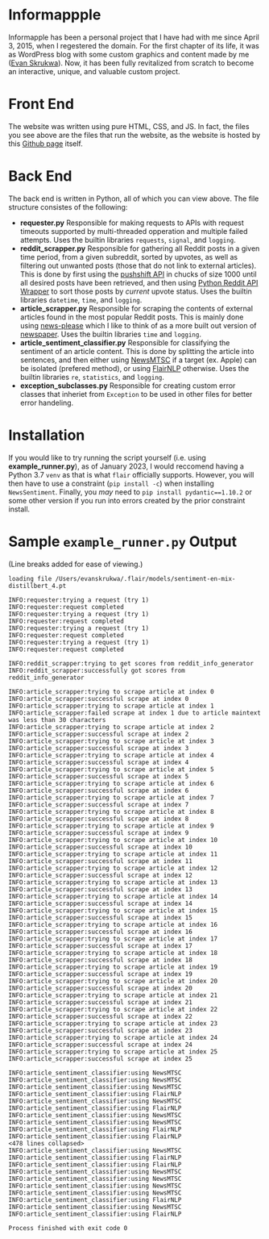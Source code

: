 # Informappple
Informapple has been a personal project that I have had with me since April 3, 2015, when I regestered the domain. For the first chapter of its life, it was as WordPress blog with some custom graphics and content made by me ([Evan Skrukwa](https://www.linkedin.com/in/evan-skrukwa/)). Now, it has been fully revitalized from scratch to become an interactive, unique, and valuable custom project.

# Front End
The website was written using pure HTML, CSS, and JS. In fact, the files you see above are the files that run the website, as the website is hosted by this [Github page](https://pages.github.com/) itself.

# Back End
The back end is written in Python, all of which you can view above. The file structure consistes of the following:
* **requester.py**
Responsible for making requests to APIs with request timeouts supported by multi-threaded opperation and multiple failed attempts. Uses the builtin libraries `requests`, `signal`, and `logging`.
* **reddit_scrapper.py**
Responsible for gathering all Reddit posts in a given time period, from a given subreddit, sorted by upvotes, as well as filtering out unwanted posts (those that do not link to external articles). This is done by first using the [pushshift API](https://www.reddit.com/r/pushshift/) in chucks of size 1000 until all desired posts have been retrieved, and then using [Python Reddit API Wrapper](https://github.com/praw-dev/praw) to sort those posts by *current* upvote status. Uses the builtin libraries `datetime`, `time`, and `logging`.
* **article_scrapper.py**
Responsible for scraping the contents of external articles found in the most popular Reddit posts. This is mainly done using [news-please](https://github.com/fhamborg/news-please) which I like to think of as a more built out version of [newspaper](https://github.com/codelucas/newspaper). Uses the builtin libraries `time` and `logging`.
* **article_sentiment_classifier.py**
Responsible for classifying the sentiment of an article content. This is done by splitting the article into sentences, and then either using [NewsMTSC](https://github.com/fhamborg/NewsMTSC) if a target (ex. Apple) can be isolated (prefered method), or using [FlairNLP](https://github.com/flairNLP/flair) otherwise. Uses the builtin libraries `re`, `statistics`, and `logging`.
* **exception_subclasses.py**
Responsible for creating custom error classes that inheriet from `Exception` to be used in other files for better error handeling.

# Installation
If you would like to try running the script yourself (i.e. using **example_runner.py**), as of January 2023, I would reccomend having a Python 3.7 `venv` as that is what `flair` officially supports. However, you will then have to use a constraint (`pip install -c`) when installing `NewsSentiment`. Finally, you *may* need to `pip install pydantic==1.10.2` or some other version if you run into errors created by the prior constraint install.

# Sample `example_runner.py` Output
(Line breaks added for ease of viewing.)
```
loading file /Users/evanskrukwa/.flair/models/sentiment-en-mix-distillbert_4.pt

INFO:requester:trying a request (try 1)
INFO:requester:request completed
INFO:requester:trying a request (try 1)
INFO:requester:request completed
INFO:requester:trying a request (try 1)
INFO:requester:request completed
INFO:requester:trying a request (try 1)
INFO:requester:request completed

INFO:reddit_scrapper:trying to get scores from reddit_info_generator
INFO:reddit_scrapper:successfully got scores from reddit_info_generator

INFO:article_scrapper:trying to scrape article at index 0
INFO:article_scrapper:successful scrape at index 0
INFO:article_scrapper:trying to scrape article at index 1
INFO:article_scrapper:failed scrape at index 1 due to article maintext was less than 30 characters
INFO:article_scrapper:trying to scrape article at index 2
INFO:article_scrapper:successful scrape at index 2
INFO:article_scrapper:trying to scrape article at index 3
INFO:article_scrapper:successful scrape at index 3
INFO:article_scrapper:trying to scrape article at index 4
INFO:article_scrapper:successful scrape at index 4
INFO:article_scrapper:trying to scrape article at index 5
INFO:article_scrapper:successful scrape at index 5
INFO:article_scrapper:trying to scrape article at index 6
INFO:article_scrapper:successful scrape at index 6
INFO:article_scrapper:trying to scrape article at index 7
INFO:article_scrapper:successful scrape at index 7
INFO:article_scrapper:trying to scrape article at index 8
INFO:article_scrapper:successful scrape at index 8
INFO:article_scrapper:trying to scrape article at index 9
INFO:article_scrapper:successful scrape at index 9
INFO:article_scrapper:trying to scrape article at index 10
INFO:article_scrapper:successful scrape at index 10
INFO:article_scrapper:trying to scrape article at index 11
INFO:article_scrapper:successful scrape at index 11
INFO:article_scrapper:trying to scrape article at index 12
INFO:article_scrapper:successful scrape at index 12
INFO:article_scrapper:trying to scrape article at index 13
INFO:article_scrapper:successful scrape at index 13
INFO:article_scrapper:trying to scrape article at index 14
INFO:article_scrapper:successful scrape at index 14
INFO:article_scrapper:trying to scrape article at index 15
INFO:article_scrapper:successful scrape at index 15
INFO:article_scrapper:trying to scrape article at index 16
INFO:article_scrapper:successful scrape at index 16
INFO:article_scrapper:trying to scrape article at index 17
INFO:article_scrapper:successful scrape at index 17
INFO:article_scrapper:trying to scrape article at index 18
INFO:article_scrapper:successful scrape at index 18
INFO:article_scrapper:trying to scrape article at index 19
INFO:article_scrapper:successful scrape at index 19
INFO:article_scrapper:trying to scrape article at index 20
INFO:article_scrapper:successful scrape at index 20
INFO:article_scrapper:trying to scrape article at index 21
INFO:article_scrapper:successful scrape at index 21
INFO:article_scrapper:trying to scrape article at index 22
INFO:article_scrapper:successful scrape at index 22
INFO:article_scrapper:trying to scrape article at index 23
INFO:article_scrapper:successful scrape at index 23
INFO:article_scrapper:trying to scrape article at index 24
INFO:article_scrapper:successful scrape at index 24
INFO:article_scrapper:trying to scrape article at index 25
INFO:article_scrapper:successful scrape at index 25

INFO:article_sentiment_classifier:using NewsMTSC
INFO:article_sentiment_classifier:using NewsMTSC
INFO:article_sentiment_classifier:using NewsMTSC
INFO:article_sentiment_classifier:using FlairNLP
INFO:article_sentiment_classifier:using NewsMTSC
INFO:article_sentiment_classifier:using FlairNLP
INFO:article_sentiment_classifier:using NewsMTSC
INFO:article_sentiment_classifier:using NewsMTSC
INFO:article_sentiment_classifier:using FlairNLP
INFO:article_sentiment_classifier:using FlairNLP
<478 lines collapsed>
INFO:article_sentiment_classifier:using NewsMTSC
INFO:article_sentiment_classifier:using FlairNLP
INFO:article_sentiment_classifier:using FlairNLP
INFO:article_sentiment_classifier:using NewsMTSC
INFO:article_sentiment_classifier:using NewsMTSC
INFO:article_sentiment_classifier:using NewsMTSC
INFO:article_sentiment_classifier:using NewsMTSC
INFO:article_sentiment_classifier:using FlairNLP
INFO:article_sentiment_classifier:using NewsMTSC
INFO:article_sentiment_classifier:using FlairNLP

Process finished with exit code 0
```
